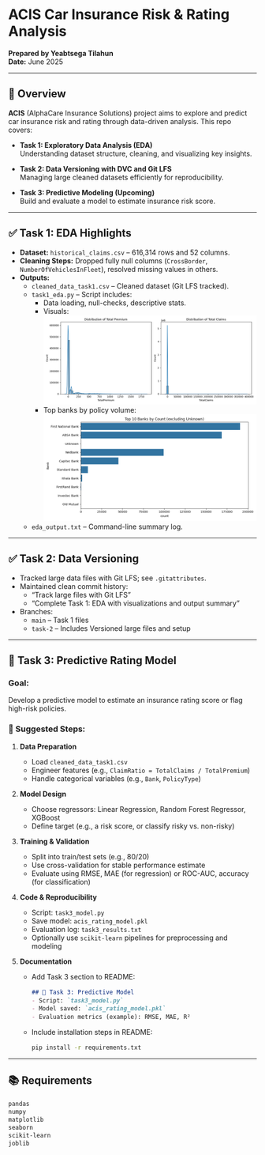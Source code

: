 # ACIS Car Insurance Risk & Rating Analysis

**Prepared by Yeabtsega Tilahun**  
**Date:** June 2025  

---

## 🚗 Overview

**ACIS** (AlphaCare Insurance Solutions) project aims to explore and predict car insurance risk and rating through data-driven analysis. This repo covers:

- **Task 1: Exploratory Data Analysis (EDA)**  
  Understanding dataset structure, cleaning, and visualizing key insights.

- **Task 2: Data Versioning with DVC and Git LFS**  
  Managing large cleaned datasets efficiently for reproducibility.

- **Task 3: Predictive Modeling (Upcoming)**  
  Build and evaluate a model to estimate insurance risk score.

---

## ✅ Task 1: EDA Highlights

- **Dataset:** `historical_claims.csv` – 616,314 rows and 52 columns.  
- **Cleaning Steps:** Dropped fully null columns (`CrossBorder`, `NumberOfVehiclesInFleet`), resolved missing values in others.  
- **Outputs:**  
  - `cleaned_data_task1.csv` – Cleaned dataset (Git LFS tracked).  
  - `task1_eda.py` – Script includes:
    - Data loading, null-checks, descriptive stats.
    - Visuals:  
      ![Premium vs Claims Histogram](premium_claims_histograms.png)  
    - Top banks by policy volume:  
      ![Top Banks Bar Plot](top10_banks.png)
  - `eda_output.txt` – Command-line summary log.

---

## ✅ Task 2: Data Versioning

- Tracked large data files with Git LFS; see `.gitattributes`.
- Maintained clean commit history:
  - “Track large files with Git LFS”
  - “Complete Task 1: EDA with visualizations and output summary”
- Branches:
  - `main` – Task 1 files
  - `task-2` – Includes Versioned large files and setup

---

## 🚧 Task 3: Predictive Rating Model

### Goal:
Develop a predictive model to estimate an insurance rating score or flag high-risk policies.

### 🔧 Suggested Steps:

1. **Data Preparation**
   - Load `cleaned_data_task1.csv`
   - Engineer features (e.g., `ClaimRatio = TotalClaims / TotalPremium`)
   - Handle categorical variables (e.g., `Bank`, `PolicyType`)

2. **Model Design**
   - Choose regressors: Linear Regression, Random Forest Regressor, XGBoost
   - Define target (e.g., a risk score, or classify risky vs. non-risky)

3. **Training & Validation**
   - Split into train/test sets (e.g., 80/20)
   - Use cross-validation for stable performance estimate
   - Evaluate using RMSE, MAE (for regression) or ROC-AUC, accuracy (for classification)

4. **Code & Reproducibility**
   - Script: `task3_model.py`
   - Save model: `acis_rating_model.pkl`
   - Evaluation log: `task3_results.txt`
   - Optionally use `scikit-learn` pipelines for preprocessing and modeling

5. **Documentation**
   - Add Task 3 section to README:
     ```markdown
     ## 🧠 Task 3: Predictive Model
     - Script: `task3_model.py`
     - Model saved: `acis_rating_model.pkl`
     - Evaluation metrics (example): RMSE, MAE, R²
     ```
   - Include installation steps in README:

     ```bash
     pip install -r requirements.txt
     ```

---

## 📚 Requirements

```text
pandas
numpy
matplotlib
seaborn
scikit-learn
joblib
